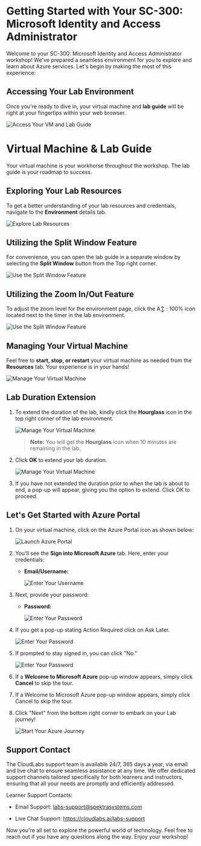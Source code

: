 # **Getting Started with Your SC-300: Microsoft Identity and Access Administrator**
 
Welcome to your SC-300: Microsoft Identity and Access Administrator  workshop! We've prepared a seamless environment for you to explore and learn about Azure services. Let's begin by making the most of this experience:
 
## **Accessing Your Lab Environment**
 
Once you're ready to dive in, your virtual machine and **lab guide** will be right at your fingertips within your web browser.
 
![Access Your VM and Lab Guide](./media/gs11.png)

# **Virtual Machine & Lab Guide**
 
Your virtual machine is your workhorse throughout the workshop. The lab guide is your roadmap to success.
 
## **Exploring Your Lab Resources**
 
To get a better understanding of your lab resources and credentials, navigate to the **Environment** details tab.
 
![Explore Lab Resources](./media/gs7.png)
 
## **Utilizing the Split Window Feature**
 
For convenience, you can open the lab guide in a separate window by selecting the **Split Window** button from the Top right corner.
 
![Use the Split Window Feature](./media/gs2.png)
 
## Utilizing the Zoom In/Out Feature

To adjust the zoom level for the environment page, click the A↕ : 100% icon located next to the timer in the lab environment.

![Use the Split Window Feature](./media/gs4.png)

## **Managing Your Virtual Machine**
 
Feel free to **start, stop, or restart** your virtual machine as needed from the **Resources** tab. Your experience is in your hands!
 
![Manage Your Virtual Machine](./media/gs5.png)
 
## **Lab Duration Extension**

1. To extend the duration of the lab, kindly click the **Hourglass** icon in the top right corner of the lab environment. 

    ![Manage Your Virtual Machine](./media/gs8.png)

    >**Note:** You will get the **Hourglass** icon when 10 minutes are remaining in the lab.

2. Click **OK** to extend your lab duration.
 
   ![Manage Your Virtual Machine](./media/gext2.png)

3. If you have not extended the duration prior to when the lab is about to end, a pop-up will appear, giving you the option to extend. Click OK to proceed.
   
## **Let's Get Started with Azure Portal**
 
1. On your virtual machine, click on the Azure Portal icon as shown below:
 
    ![Launch Azure Portal](./media/gs6.png)

2. You'll see the **Sign into Microsoft Azure** tab. Here, enter your credentials:
 
   - **Email/Username:** <inject key="AzureAdUserEmail"></inject>
 
     ![Enter Your Username](./media/g6.png)
 
3. Next, provide your password:
 
   - **Password:** <inject key="AzureAdUserPassword"></inject>
 
     ![Enter Your Password](./media/g7.png)

4. If you get a pop-up stating Action Required click on Ask Later.
 
   ![Enter Your Password](./media/gs9.png)

5. If prompted to stay signed in, you can click "No."

   ![Enter Your Password](./media/gs10.png)

6. If a **Welcome to Microsoft Azure** pop-up window appears, simply click **Cancel** to skip the tour.
 
7. If a Welcome to Microsoft Azure pop-up window appears, simply click Cancel to skip the tour.

8. Click "Next" from the bottom right corner to embark on your Lab journey!
 
     ![Start Your Azure Journey](./media/g8.png)
 

## Support Contact

The CloudLabs support team is available 24/7, 365 days a year, via email and live chat to ensure seamless assistance at any time. We offer dedicated support channels tailored specifically for both learners and instructors, ensuring that all your needs are promptly and efficiently addressed.

Learner Support Contacts:

- Email Support: labs-support@spektrasystems.com

- Live Chat Support: https://cloudlabs.ai/labs-support

Now you're all set to explore the powerful world of technology. Feel free to reach out if you have any questions along the way. Enjoy your workshop!

